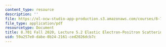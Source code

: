 ```yaml
---
content_type: resource
description: ''
file: https://ol-ocw-studio-app-production.s3.amazonaws.com/courses/8-701-introduction-to-nuclear-and-particle-physics-fall-2020/59a257e0dabe0b242161ced2026dcb7c_MIT8_701f20_lec5.2.pdf
file_type: application/pdf
resourcetype: Document
title: 8.701 Fall 2020, Lecture 5.2 Elastic Electron-Positron Scattering
uid: 59a257e0-dabe-0b24-2161-ced2026dcb7c
---
```


